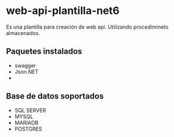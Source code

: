 # web-api-plantilla-net6
Es una plantilla para creación de web api. Utilizando procedimineto almacenados.

## Paquetes instalados
- swagger
- Json.NET
- 


## Base de datos soportados
- SQL SERVER
- MYSQL
- MARIADB
- POSTGRES


